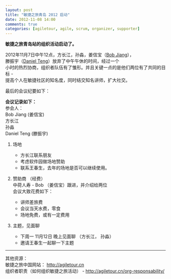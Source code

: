 ```yaml
---
layout: post
title: "敏捷之旅青岛 2012 启动"
date: 2012-11-08 14:00
comments: true
categories: [agiletour, agile, scrum, organizer, supporter]
---
```


**敏捷之旅青岛站的组织活动启动了。**

2012年11月7日中午12点，方长江，孙淼，姜信宝（[Bob Jiang](http://bobjiang.com)），  
滕振宇（[Daniel Teng](http://www.danielteng.com)）放弃了中午午休的时间，经过一个  
小时的热烈协商，组织者队伍有了雏形。并且关键一点的是他们两位有了共同的目标 -   
提高个人在敏捷社区的知名度，同时结交知名讲师，扩大社交。

最后的会议纪要如下：

<!-- more -->

**会议记录如下：**  
参会人：  
Bob Jiang (姜信宝)  
方长江  
孙淼  
Daniel Teng (滕振宇)

1. 场地
	- 方长江联系朋友
	- 考虑软件园做场地赞助
	- 联系王春生，去年的场地是否可以继续使用。

2. 赞助商 （经费）  
中荷人寿 - Bob （姜信宝）跟进，并介绍给两位  
会议大致花费如下：  
	- 讲师差旅费  
	- 会议当天水费，零食  
	- 场地免费，或有一定费用  

3. 主题，见面聊  
	- 下周一 11月12日 晚上见面聊 （方长江， 孙淼）  
	- 邀请王春生一起聊一下主题

----

其他资源：  
敏捷之旅中国网站： http://agiletour.cn  
组织者职责（如何组织敏捷之旅活动） - http://agiletour.cn/org-responsability/